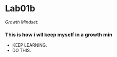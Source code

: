 # Lab01b 
*Growth Mindset:*



### This is how i wll keep myself in a growth min

* KEEP LEARNING.
* DO THIS.

######
